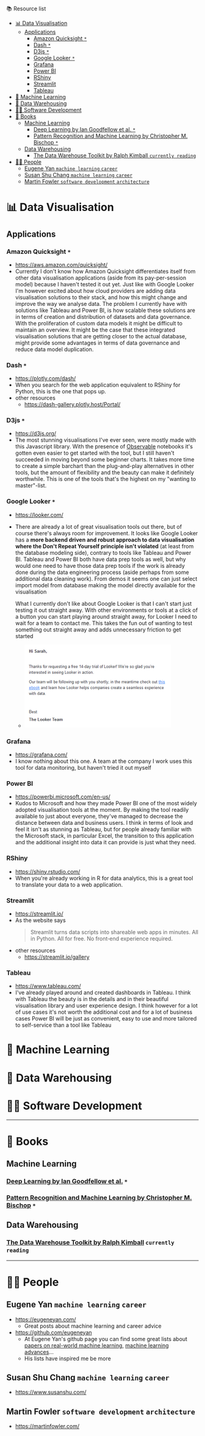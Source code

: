 📚 Resource list

- [📊 Data Visualisation](#-data-visualisation)
  - [Applications](#applications)
    - [Amazon Quicksight `*`](#amazon-quicksight-)
    - [Dash `*`](#dash-)
    - [D3js `*`](#d3js-)
    - [Google Looker `*`](#google-looker-)
    - [Grafana](#grafana)
    - [Power BI](#power-bi)
    - [RShiny](#rshiny)
    - [Streamlit](#streamlit)
    - [Tableau](#tableau)
- [🤖 Machine Learning](#-machine-learning)
- [🔗 Data Warehousing](#-data-warehousing)
- [👩‍💻 Software Development](#-software-development)
- [📙 Books](#-books)
  - [Machine Learning](#machine-learning)
    - [Deep Learning by Ian Goodfellow et al. `*`](#deep-learning-by-ian-goodfellow-et-al-)
    - [Pattern Recognition and Machine Learning by Christopher M. Bischop `*`](#pattern-recognition-and-machine-learning-by-christopher-m-bischop-)
  - [Data Warehousing](#data-warehousing)
    - [The Data Warehouse Toolkit by Ralph Kimball `currently reading`](#the-data-warehouse-toolkit-by-ralph-kimball-currently-reading)
- [🕵️‍♀️ People](#️️-people)
  - [Eugene Yan `machine learning` `career`](#eugene-yan-machine-learning-career)
  - [Susan Shu Chang `machine learning` `career`](#susan-shu-chang-machine-learning-career)
  - [Martin Fowler `software development` `architecture`](#martin-fowler-software-development-architecture)


# 📊 Data Visualisation

## Applications

### Amazon Quicksight `*`
* https://aws.amazon.com/quicksight/
* Currently I don't know how Amazon Quicksight differentiates itself from other data visualisation applications (aside from its pay-per-session model) because I haven't tested it out yet. Just like with Google Looker I'm however excited about how cloud providers are adding data visualisation solutions to their stack, and how this might change and improve the way we analyse data. The problem I currently have with solutions like Tableau and Power BI, is how scalable these solutions are in terms of creation and distribution of datasets and data governance. With the proliferation of custom data models it might be difficult to maintain an overview. It might be the case that these integrated visualisation solutions that are getting closer to the actual database, might provide some advantages in terms of data governance and reduce data model duplication.

### Dash `*`
* https://plotly.com/dash/
* When you search for the web application equivalent to RShiny for Python, this is the one that pops up. 
* other resources
  * https://dash-gallery.plotly.host/Portal/

### D3js `*`
* https://d3js.org/
* The most stunning visualisations I've ever seen, were mostly made with this Javascript library. With the presence of [Observable](https://observablehq.com/) notebooks it's gotten even easier to get started with the tool, but I still haven't succeeded in moving beyond some beginner charts. It takes more time to create a simple barchart than the plug-and-play alternatives in other tools, but the amount of flexibility and the beauty can make it definitely worthwhile. This is one of the tools that's the highest on my "wanting to master"-list.

### Google Looker `*`
* https://looker.com/
* There are already a lot of great visualisation tools out there, but of course there's always room for improvement. It looks like Google Looker has a **more backend driven and robust approach to data visualisation where the Don't Repeat Yourself principle isn't violated** (at least from the database modeling side), contrary to tools like Tableau and Power BI. Tableau and Power BI both have data prep tools as well, but why would one need to have those data prep tools if the work is already done during the data engineering process (aside perhaps from some additional data cleaning work). From demos it seems one can just select import model from database making the model directly available for the visualisation 
  
    What I currently don't like about Google Looker is that I can't start  just testing it out straight away. With other environments or tools at a click of a button you can start playing around straight away, for Looker I need to wait for a team to contact me. This takes the fun out of wanting to test something out straight away and adds unnecessary friction to get started 
    * ![Google Looker message stating that I need to wait for a Looker team](.\assets\dataviz-google-looker.PNG)

### Grafana
* https://grafana.com/
* I know nothing about this one. A team at the company I work uses this tool for data monitoring, but haven't tried it out myself

### Power BI
* https://powerbi.microsoft.com/en-us/
* Kudos to Microsoft and how they made Power BI one of the most widely adopted visualisation tools at the moment. By making the tool readily available to just about everyone, they've managed to decrease the distance between data and business users. I think in terms of look and feel it isn't as stunning as Tableau, but for people already familiar with the Microsoft stack, in particular Excel, the transition to this application and the additional insight into data it can provide is just what they need.

### RShiny
* https://shiny.rstudio.com/
* When you're already working in R for data analytics, this is a great tool to translate your data to a web application. 

### Streamlit
* https://streamlit.io/
* As the website says
  > Streamlit turns data scripts into shareable web apps in minutes.
All in Python. All for free. No front‑end experience required.
* other resources
  * https://streamlit.io/gallery

### Tableau
* https://www.tableau.com/
* I've already played around and created dashboards in Tableau. I think with Tableau the beauty is in the details and in their beautiful visualisation library and user experience design. I think however for a lot of use cases it's not worth the additional cost and for a lot of business cases Power BI will be just as convenient, easy to use and more tailored to self-service than a tool like Tableau


# 🤖 Machine Learning

# 🔗 Data Warehousing

# 👩‍💻 Software Development

--- 

# 📙 Books

## Machine Learning

### [Deep Learning by Ian Goodfellow et al.](https://www.amazon.com/Deep-Learning-Adaptive-Computation-Machine/dp/0262035618/ref=sr_1_1?dchild=1&keywords=deep+learning&qid=1620673009&sr=8-1) `*`

### [Pattern Recognition and Machine Learning by Christopher M. Bischop](https://www.amazon.com/Pattern-Recognition-Learning-Information-Statistics/dp/0387310738/ref=sr_1_1?crid=3GENABVE2V25O&dchild=1&keywords=pattern+recognition+and+machine+learning&qid=1620673230&sprefix=pattern+recognition+%2Caps%2C243&sr=8-1) `*`

## Data Warehousing

### [The Data Warehouse Toolkit by Ralph Kimball](https://www.amazon.com/Data-Warehouse-Toolkit-Definitive-Dimensional/dp/1118530802/ref=sr_1_1?crid=3I658WVYZRO5L&dchild=1&keywords=the+data+warehousing+toolkit&qid=1620673127&sprefix=the+data+warehousing+%2Caps%2C237&sr=8-1) `currently reading`

--- 

# 🕵️‍♀️ People

## Eugene Yan `machine learning` `career`
  * https://eugeneyan.com/
    * Great posts about machine learning and career advice
  * https://github.com/eugeneyan
    * At Eugene Yan's github page you can find some great lists about [papers on real-world machine learning](https://github.com/eugeneyan/applied-ml), [machine learning advances](https://github.com/eugeneyan/ml-surveys)...
    * His lists have inspired me be more 

## Susan Shu Chang `machine learning` `career`
  * https://www.susanshu.com/

## Martin Fowler `software development` `architecture`
  * https://martinfowler.com/

